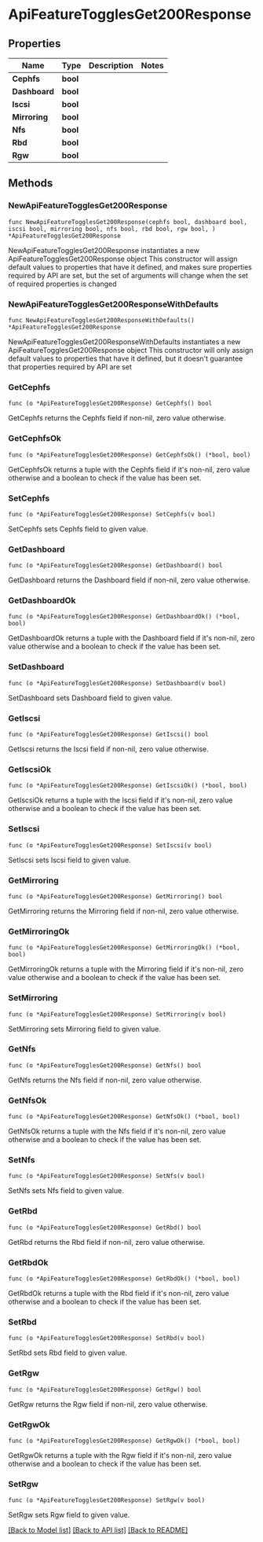 # ApiFeatureTogglesGet200Response

## Properties

Name | Type | Description | Notes
------------ | ------------- | ------------- | -------------
**Cephfs** | **bool** |  | 
**Dashboard** | **bool** |  | 
**Iscsi** | **bool** |  | 
**Mirroring** | **bool** |  | 
**Nfs** | **bool** |  | 
**Rbd** | **bool** |  | 
**Rgw** | **bool** |  | 

## Methods

### NewApiFeatureTogglesGet200Response

`func NewApiFeatureTogglesGet200Response(cephfs bool, dashboard bool, iscsi bool, mirroring bool, nfs bool, rbd bool, rgw bool, ) *ApiFeatureTogglesGet200Response`

NewApiFeatureTogglesGet200Response instantiates a new ApiFeatureTogglesGet200Response object
This constructor will assign default values to properties that have it defined,
and makes sure properties required by API are set, but the set of arguments
will change when the set of required properties is changed

### NewApiFeatureTogglesGet200ResponseWithDefaults

`func NewApiFeatureTogglesGet200ResponseWithDefaults() *ApiFeatureTogglesGet200Response`

NewApiFeatureTogglesGet200ResponseWithDefaults instantiates a new ApiFeatureTogglesGet200Response object
This constructor will only assign default values to properties that have it defined,
but it doesn't guarantee that properties required by API are set

### GetCephfs

`func (o *ApiFeatureTogglesGet200Response) GetCephfs() bool`

GetCephfs returns the Cephfs field if non-nil, zero value otherwise.

### GetCephfsOk

`func (o *ApiFeatureTogglesGet200Response) GetCephfsOk() (*bool, bool)`

GetCephfsOk returns a tuple with the Cephfs field if it's non-nil, zero value otherwise
and a boolean to check if the value has been set.

### SetCephfs

`func (o *ApiFeatureTogglesGet200Response) SetCephfs(v bool)`

SetCephfs sets Cephfs field to given value.


### GetDashboard

`func (o *ApiFeatureTogglesGet200Response) GetDashboard() bool`

GetDashboard returns the Dashboard field if non-nil, zero value otherwise.

### GetDashboardOk

`func (o *ApiFeatureTogglesGet200Response) GetDashboardOk() (*bool, bool)`

GetDashboardOk returns a tuple with the Dashboard field if it's non-nil, zero value otherwise
and a boolean to check if the value has been set.

### SetDashboard

`func (o *ApiFeatureTogglesGet200Response) SetDashboard(v bool)`

SetDashboard sets Dashboard field to given value.


### GetIscsi

`func (o *ApiFeatureTogglesGet200Response) GetIscsi() bool`

GetIscsi returns the Iscsi field if non-nil, zero value otherwise.

### GetIscsiOk

`func (o *ApiFeatureTogglesGet200Response) GetIscsiOk() (*bool, bool)`

GetIscsiOk returns a tuple with the Iscsi field if it's non-nil, zero value otherwise
and a boolean to check if the value has been set.

### SetIscsi

`func (o *ApiFeatureTogglesGet200Response) SetIscsi(v bool)`

SetIscsi sets Iscsi field to given value.


### GetMirroring

`func (o *ApiFeatureTogglesGet200Response) GetMirroring() bool`

GetMirroring returns the Mirroring field if non-nil, zero value otherwise.

### GetMirroringOk

`func (o *ApiFeatureTogglesGet200Response) GetMirroringOk() (*bool, bool)`

GetMirroringOk returns a tuple with the Mirroring field if it's non-nil, zero value otherwise
and a boolean to check if the value has been set.

### SetMirroring

`func (o *ApiFeatureTogglesGet200Response) SetMirroring(v bool)`

SetMirroring sets Mirroring field to given value.


### GetNfs

`func (o *ApiFeatureTogglesGet200Response) GetNfs() bool`

GetNfs returns the Nfs field if non-nil, zero value otherwise.

### GetNfsOk

`func (o *ApiFeatureTogglesGet200Response) GetNfsOk() (*bool, bool)`

GetNfsOk returns a tuple with the Nfs field if it's non-nil, zero value otherwise
and a boolean to check if the value has been set.

### SetNfs

`func (o *ApiFeatureTogglesGet200Response) SetNfs(v bool)`

SetNfs sets Nfs field to given value.


### GetRbd

`func (o *ApiFeatureTogglesGet200Response) GetRbd() bool`

GetRbd returns the Rbd field if non-nil, zero value otherwise.

### GetRbdOk

`func (o *ApiFeatureTogglesGet200Response) GetRbdOk() (*bool, bool)`

GetRbdOk returns a tuple with the Rbd field if it's non-nil, zero value otherwise
and a boolean to check if the value has been set.

### SetRbd

`func (o *ApiFeatureTogglesGet200Response) SetRbd(v bool)`

SetRbd sets Rbd field to given value.


### GetRgw

`func (o *ApiFeatureTogglesGet200Response) GetRgw() bool`

GetRgw returns the Rgw field if non-nil, zero value otherwise.

### GetRgwOk

`func (o *ApiFeatureTogglesGet200Response) GetRgwOk() (*bool, bool)`

GetRgwOk returns a tuple with the Rgw field if it's non-nil, zero value otherwise
and a boolean to check if the value has been set.

### SetRgw

`func (o *ApiFeatureTogglesGet200Response) SetRgw(v bool)`

SetRgw sets Rgw field to given value.



[[Back to Model list]](../README.md#documentation-for-models) [[Back to API list]](../README.md#documentation-for-api-endpoints) [[Back to README]](../README.md)


